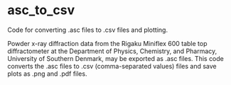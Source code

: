 # asc_to_csv
Code for converting .asc files to .csv files and plotting.

Powder x-ray diffraction data from the Rigaku Miniflex 600 table top
diffractometer at the Department of Physics, Chemistry, and Pharmacy,
University of Southern Denmark, may be exported as .asc files. This code
converts the .asc files to .csv (comma-separated values) files and save plots
as .png and .pdf files.
